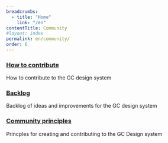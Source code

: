 ```yaml
---
breadcrumbs:
  - title: "Home"
    link: "/en"
contentTitle: Community
#layout: index
permalink: en/community/
order: 6
---
```



<section class="gc-srvinfo mrgn-bttm-lg">
 <div class="row">
  <div class="wb-eqht">
    <section class="col-sm-12">
      <h3><a href="./how-to-contribute">How to contribute</a></h3>
      <p>
        How to contribute to the GC design system
      </p>
    </section>
    <section class="col-sm-12">
      <h3><a href="./backlog">Backlog</a></h3>
      <p>
        Backlog of ideas and improvements for the GC design system
      </p>
    </section>
    <section class="col-sm-12">
      <h3><a href="./community-principles">Community principles</a></h3>
      <p>
        Princples for creating and contributing to the GC Design system
      </p>
    </section>
  </div>
</div>
</section>
